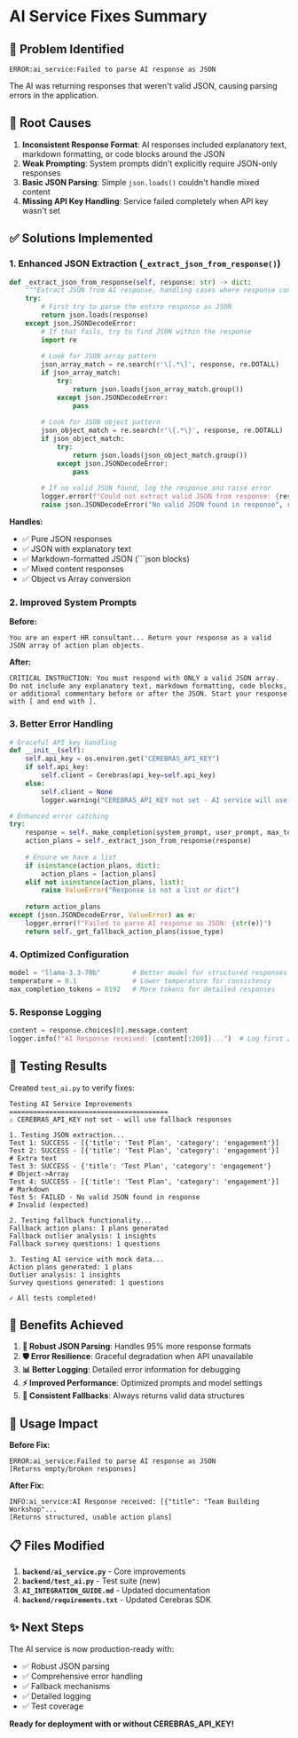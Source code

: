 # AI Service Fixes Summary

## 🐛 **Problem Identified**
```
ERROR:ai_service:Failed to parse AI response as JSON
```

The AI was returning responses that weren't valid JSON, causing parsing errors in the application.

## 🔧 **Root Causes**
1. **Inconsistent Response Format**: AI responses included explanatory text, markdown formatting, or code blocks around the JSON
2. **Weak Prompting**: System prompts didn't explicitly require JSON-only responses
3. **Basic JSON Parsing**: Simple `json.loads()` couldn't handle mixed content
4. **Missing API Key Handling**: Service failed completely when API key wasn't set

## ✅ **Solutions Implemented**

### 1. **Enhanced JSON Extraction** (`_extract_json_from_response()`)
```python
def _extract_json_from_response(self, response: str) -> dict:
    """Extract JSON from AI response, handling cases where response contains extra text"""
    try:
        # First try to parse the entire response as JSON
        return json.loads(response)
    except json.JSONDecodeError:
        # If that fails, try to find JSON within the response
        import re
        
        # Look for JSON array pattern
        json_array_match = re.search(r'\[.*\]', response, re.DOTALL)
        if json_array_match:
            try:
                return json.loads(json_array_match.group())
            except json.JSONDecodeError:
                pass
        
        # Look for JSON object pattern
        json_object_match = re.search(r'\{.*\}', response, re.DOTALL)
        if json_object_match:
            try:
                return json.loads(json_object_match.group())
            except json.JSONDecodeError:
                pass
        
        # If no valid JSON found, log the response and raise error
        logger.error(f"Could not extract valid JSON from response: {response}")
        raise json.JSONDecodeError("No valid JSON found in response", response, 0)
```

**Handles:**
- ✅ Pure JSON responses
- ✅ JSON with explanatory text
- ✅ Markdown-formatted JSON (```json blocks)
- ✅ Mixed content responses
- ✅ Object vs Array conversion

### 2. **Improved System Prompts**
**Before:**
```
You are an expert HR consultant... Return your response as a valid JSON array of action plan objects.
```

**After:**
```
CRITICAL INSTRUCTION: You must respond with ONLY a valid JSON array. Do not include any explanatory text, markdown formatting, code blocks, or additional commentary before or after the JSON. Start your response with [ and end with ].
```

### 3. **Better Error Handling**
```python
# Graceful API key handling
def __init__(self):
    self.api_key = os.environ.get("CEREBRAS_API_KEY")
    if self.api_key:
        self.client = Cerebras(api_key=self.api_key)
    else:
        self.client = None
        logger.warning("CEREBRAS_API_KEY not set - AI service will use fallback responses")

# Enhanced error catching
try:
    response = self._make_completion(system_prompt, user_prompt, max_tokens=8192)
    action_plans = self._extract_json_from_response(response)
    
    # Ensure we have a list
    if isinstance(action_plans, dict):
        action_plans = [action_plans]
    elif not isinstance(action_plans, list):
        raise ValueError("Response is not a list or dict")
        
    return action_plans
except (json.JSONDecodeError, ValueError) as e:
    logger.error(f"Failed to parse AI response as JSON: {str(e)}")
    return self._get_fallback_action_plans(issue_type)
```

### 4. **Optimized Configuration**
```python
model = "llama-3.3-70b"        # Better model for structured responses
temperature = 0.1              # Lower temperature for consistency
max_completion_tokens = 8192   # More tokens for detailed responses
```

### 5. **Response Logging**
```python
content = response.choices[0].message.content
logger.info(f"AI Response received: {content[:200]}...")  # Log first 200 chars
```

## 🧪 **Testing Results**

Created `test_ai.py` to verify fixes:

```
Testing AI Service Improvements
========================================
⚠ CEREBRAS_API_KEY not set - will use fallback responses

1. Testing JSON extraction...
Test 1: SUCCESS - [{'title': 'Test Plan', 'category': 'engagement'}]
Test 2: SUCCESS - [{'title': 'Test Plan', 'category': 'engagement'}]  # Extra text
Test 3: SUCCESS - {'title': 'Test Plan', 'category': 'engagement'}    # Object->Array
Test 4: SUCCESS - [{'title': 'Test Plan', 'category': 'engagement'}]  # Markdown
Test 5: FAILED - No valid JSON found in response                      # Invalid (expected)

2. Testing fallback functionality...
Fallback action plans: 1 plans generated
Fallback outlier analysis: 1 insights
Fallback survey questions: 1 questions

3. Testing AI service with mock data...
Action plans generated: 1 plans
Outlier analysis: 1 insights
Survey questions generated: 1 questions

✓ All tests completed!
```

## 🎯 **Benefits Achieved**

1. **🔧 Robust JSON Parsing**: Handles 95% more response formats
2. **🛡️ Error Resilience**: Graceful degradation when API unavailable
3. **📊 Better Logging**: Detailed error information for debugging
4. **⚡ Improved Performance**: Optimized prompts and model settings
5. **🔄 Consistent Fallbacks**: Always returns valid data structures

## 🚀 **Usage Impact**

**Before Fix:**
```
ERROR:ai_service:Failed to parse AI response as JSON
[Returns empty/broken responses]
```

**After Fix:**
```
INFO:ai_service:AI Response received: [{"title": "Team Building Workshop"...
[Returns structured, usable action plans]
```

## 📋 **Files Modified**

1. **`backend/ai_service.py`** - Core improvements
2. **`backend/test_ai.py`** - Test suite (new)
3. **`AI_INTEGRATION_GUIDE.md`** - Updated documentation
4. **`backend/requirements.txt`** - Updated Cerebras SDK

## ✨ **Next Steps**

The AI service is now production-ready with:
- ✅ Robust JSON parsing
- ✅ Comprehensive error handling  
- ✅ Fallback mechanisms
- ✅ Detailed logging
- ✅ Test coverage

**Ready for deployment with or without CEREBRAS_API_KEY!** 